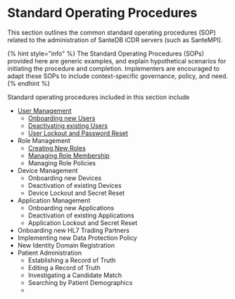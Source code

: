 # Standard Operating Procedures

This section outlines the common standard operating procedures (SOP) related to the administration of SanteDB iCDR servers (such as SanteMPI).&#x20;

{% hint style="info" %}
The Standard Operating Procedures (SOPs) provided here are generic examples, and explain hypothetical scenarios for initiating the procedure and completion. Implementers are encouraged to adapt these SOPs to include context-specific governance, policy, and need.
{% endhint %}

Standard operating procedures included in this section include

* [User Management](user-management-sops/)
  * [Onboarding new Users](user-management-sops/sop-onboarding-users.md)
  * [Deactivating existing Users](user-management-sops/sop-deactivating-users.md)
  * [User Lockout and Password Reset](user-management-sops/sop-user-lockout.md)
* Role Management
  * [Creating New Roles](role-management-sops/creating-new-roles.md)
  * [Managing Role Membership](role-management-sops/assigning-users-to-roles.md)
  * Managing Role Policies
* Device Management
  * Onboarding new Devices
  * Deactivation of existing Devices
  * Device Lockout and Secret Reset
* Application Management
  * Onboarding new Applications
  * Deactivation of existing Applications
  * Application Lockout and Secret Reset
* Onboarding new HL7 Trading Partners
* Implementing new Data Protection Policy
* New Identity Domain Registration
* Patient Administration
  * Establishing a Record of Truth
  * Editing a Record of Truth
  * Investigating a Candidate Match
  * Searching by Patient Demographics
  *

